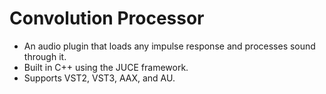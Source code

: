 # Convolution Processor

- An audio plugin that loads any impulse response and processes sound through it.
- Built in C++ using the JUCE framework.
- Supports VST2, VST3, AAX, and AU. 
